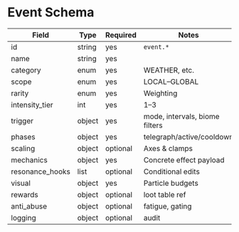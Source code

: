 # Event Schema

| Field           | Type   | Required | Notes                          |
| --------------- | ------ | -------- | ------------------------------ |
| id              | string | yes      | `event.*`                      |
| name            | string | yes      |                                |
| category        | enum   | yes      | WEATHER, etc.                  |
| scope           | enum   | yes      | LOCAL–GLOBAL                   |
| rarity          | enum   | yes      | Weighting                      |
| intensity_tier  | int    | yes      | 1–3                            |
| trigger         | object | yes      | mode, intervals, biome filters |
| phases          | object | yes      | telegraph/active/cooldown      |
| scaling         | object | optional | Axes & clamps                  |
| mechanics       | object | yes      | Concrete effect payload        |
| resonance_hooks | list   | optional | Conditional edits              |
| visual          | object | yes      | Particle budgets               |
| rewards         | object | optional | loot table ref                 |
| anti_abuse      | object | optional | fatigue, gating                |
| logging         | object | optional | audit                          |
